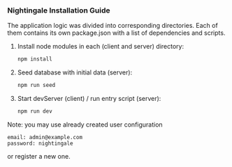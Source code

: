 <h3>Nightingale Installation Guide</h3>

<p>
    The application logic was divided into corresponding directories. 
    Each of them contains its own package.json with a list of dependencies and scripts.
</p>

1. Install node modules in each (client and server) directory: 
    ```bash
    npm install
    ```
2. Seed database with initial data (server):
    ```bash
    npm run seed
    ```
3. Start devServer (client) / run entry script (server):
    ```bash
    npm run dev
    ```
Note: you may use already created user configuration

    email: admin@example.com  
    password: nightingale
    
or register a new one.